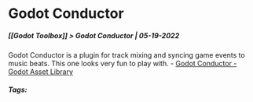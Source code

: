 # Godot Conductor
##### [[Godot Toolbox]] > Godot Conductor | 05-19-2022

Godot Conductor is a plugin for track mixing and syncing game events to music beats. This one looks very fun to play with.
	- [Godot Conductor - Godot Asset Library](https://godotengine.org/asset-library/asset/1115)

##### Tags: 
